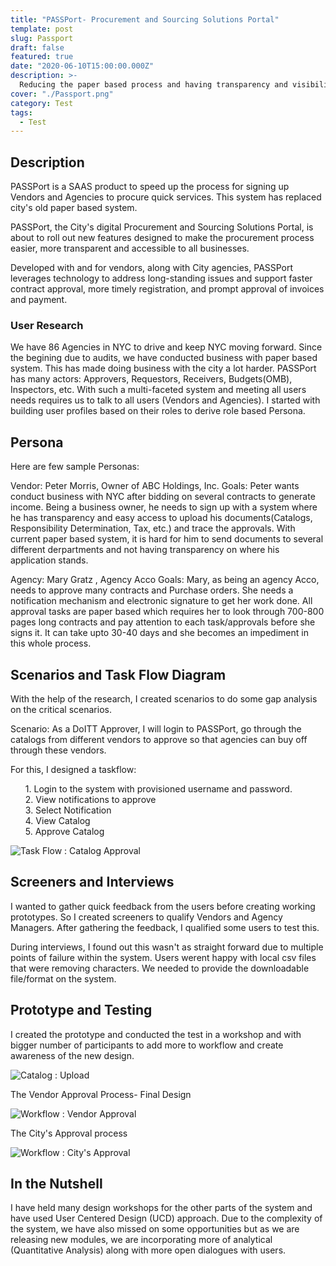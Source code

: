 ```yaml
---
title: "PASSPort- Procurement and Sourcing Solutions Portal"
template: post
slug: Passport
draft: false
featured: true
date: "2020-06-10T15:00:00.000Z"
description: >-
  Reducing the paper based process and having transparency and visibility in NYC Contracts process.
cover: "./Passport.png"
category: Test
tags:
  - Test
---
```


## Description

PASSPort is a SAAS product to speed up the process for signing up Vendors and Agencies to procure quick services. This system has replaced city's old paper based system.

PASSPort, the City's digital Procurement and Sourcing Solutions Portal, is about to roll out new features designed to make the procurement process easier, more transparent and accessible to all businesses.

Developed with and for vendors, along with City agencies, PASSPort leverages technology to address long-standing issues​ and support faster contract approval, more timely registration, and prompt approval of invoices and payment.

### User Research

We have 86 Agencies in NYC to drive and keep NYC moving forward. Since the begining due to audits, we have conducted business with paper based system. This has made doing business with the city a lot harder.
PASSPort has many actors: Approvers, Requestors, Receivers, Budgets(OMB), Inspectors, etc. With such a multi-faceted system and meeting all users needs requires us to talk to all users (Vendors and Agencies).
I started with building user profiles based on their roles to derive role based Persona.

## Persona

Here are few sample Personas:

Vendor:
Peter Morris, Owner of ABC Holdings, Inc.
Goals: Peter wants conduct business with NYC after bidding on several contracts to generate income. Being a business owner, he needs to sign up with a system where he has transparency and easy access to upload his documents(Catalogs, Responsibility Determination, Tax, etc.) and trace the approvals. With current paper based system, it is hard for him to send documents to several different derpartments and not having transparency on where his application stands.

Agency:
Mary Gratz , Agency Acco
Goals: Mary, as being an agency Acco, needs to approve many contracts and Purchase orders. She needs a notification mechanism and electronic signature to get her work done. All approval tasks are paper based which requires her to look through 700-800 pages long contracts and pay attention to each task/approvals before she signs it. It can take upto 30-40 days and she becomes an impediment in this whole process.

## Scenarios and Task Flow Diagram

With the help of the research, I created scenarios to do some gap analysis on the critical scenarios.

Scenario: As a DoITT Approver, I will login to PASSPort, go through the catalogs from different vendors to approve so that agencies can buy off through these vendors.

For this, I designed a taskflow:

<ul style="list-style-type:none;">
<li> 1. Login to the system with provisioned username and password. </li>
<li> 2. View notifications to approve </li>
<li> 3. Select Notification </li>
<li> 4. View Catalog </li>
<li> 5. Approve Catalog </li>
</ul>

![Task Flow : Catalog Approval](/TF.png)

## Screeners and Interviews

I wanted to gather quick feedback from the users before creating working prototypes. So I created screeners to qualify Vendors and Agency Managers. After gathering the feedback, I qualified some users to test this.

During interviews, I found out this wasn't as straight forward due to multiple points of failure within the system. Users werent happy with local csv files that were removing characters. We needed to provide the downloadable file/format on the system.

## Prototype and Testing

I created the prototype and conducted the test in a workshop and with bigger number of participants to add more to workflow and create awareness of the new design.

![Catalog : Upload](/catalog.png)

The Vendor Approval Process- Final Design

![Workflow : Vendor Approval](/Final.png)

The City's Approval process

![Workflow : City's Approval](/Dashboard.png)

## In the Nutshell

I have held many design workshops for the other parts of the system and have used User Centered Design (UCD) approach. Due to the complexity of the system, we have also missed on some opportunities but as we are releasing new modules, we are incorporating more of analytical (Quantitative Analysis) along with more open dialogues with users.
